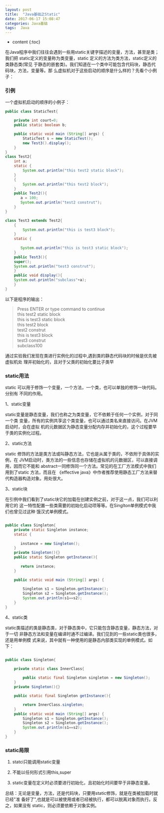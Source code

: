 ```yaml
---
layout: post
title:  "Java基础之Static"
date: 2017-06-17 15:08:47
categories: Java基础
tags:  Java
---
```

* content
{:toc}  
  
在Java程序中我们往往会遇到一些用static关键字描述的变量，方法，甚至是类；我们把
static定义的变量称为类变量，static 定义的方法为类方法，static定义的类静态类(常见
于静态的嵌套类)。我们知道在一个类中可能包含代码块，静态代码块，方法，变量等。那
么虚拟机对于这些启动的顺序是什么样的？先看个小例子：




### 引例

一个虚拟机启动的顺序的小例子：  

``` java
public class StaticTest{

    private int court=0;
    public static boolean b;

    public static void main (String[] args) {
        StaticTest s = new StaticTest();
        new Test3().display();
    }
}
class Test2{
    int a;
    static {
        System.out.println("this test2 static block"); 
    }
    {
        System.out.println("this test2 block"); 
    }
    public Test2(){
       a = 100; 
       System.out.println("test2 construt");
    }
}

class Test3 extends Test2{
    {
        System.out.println("this is test3 block"); 
    }
    static {
        
       System.out.println("this is test3 static block"); 
    }
    public Test3(){
    super();
    System.out.println("test3 construt");
    }
    public void display(){
    System.out.println("subclass"+a); 
    }
}

```

以下是程序的输出：  

> Press ENTER or type command to continue  
> this test2 static block  
> this is test3 static block  
> this test2 block  
> test2 construt  
> this is test3 block  
> test3 construt  
> subclass100  

通过实验我们发现在类进行实例化的过程中,遇到类的静态代码块的时候是优先被虚拟机处
理并初始化的，且对于父类的初始化要比子类早

### static用法

static 可以用于修饰一个变量，一个方法，一个类，也可以单独的修饰一块代码。分别有
不同的作用。

1、static变量

static变量是静态变量，我们也称之为类变量，它不依赖于任何一个实例，对于同一个类
变量，所有的实例共享这个类变量，也可以通过类名来直接访问。在JVM启动时，会在虚拟
机的元数据区为静态变量分配内存并初始化的，这个过程要早于类的实例化过程。

2、static方法  

static 修饰的方法是类方法或叫静态方法，它也是从属于类的，不依附于具体的实例，在
JVM启动时，类方法的一些信息也存储在虚拟机的元数据区，可以直接调用，因而它不能和
abstract一同修饰同一个方法。常见的在工厂方法模式中我们用到了static 方法，而且在
《effective java》中作者推荐使用静态工厂方法来替代构造器构造对象。用处很大。

3、static块

在引例中我们看到了static块它的加载在创建实例之前，对于这一点，我们可以利用它的
这一特性配置一些类需要的初始化启动项等等。在Singlton单例模式中我们也曾见过这种
饿汉式单例模式。  

``` java

public class Singleton{
    private static Singleton instance;
    static {
    
       instance = new Singleton(); 
    }
    private Singleton(){}
    public static Singleton getInstance(){
    
       return instance; 
    }

    public static void main (String[] args) {
        
        Singleton s1 = Singleton.getInstance();
        Singleton s2 = Singleton.getInstance();
        System.out.println(s1==s2);
    }
}

```

4、static类

static类描述的类是静态类，对于静态类中，它只能包含静态变量，静态方法，对于一切
非静态方法和变量在编译时通不过编译。我们见到的一些static类也很多，还是用单例模
式来说，其中就有一种使用的是静态内部类实现的单例模式。如下：

``` java

public class Singleton{

    private static class InnerClass{
    
        public static final Singleton singleton = new Singleton();
    }
    private Singleton(){}

    public static final Singleton getInstance(){

        return InnerClass.singleton;
    }
    public static void main (String[] args) {
        Singleton s1 = Singleton.getInstance();
        Singleton s2 = Singleton.getInstance();
        System.out.println(s1==s2);
    }
} 

```

### static局限

1. statci只能调用static变量

2. 不能以任何形式引用this,super

3. static变量在定义时必须要进行初始化，且初始化时间要早于非静态变量。

总结：无论是变量，方法，还是代码块，只要用static修饰，就是在类被加载时就已经"准
备好了",也就是可以被使用或者已经被执行，都可以脱离对象而执行。反之，如果没有
static，则必须要依赖于对象实例。
